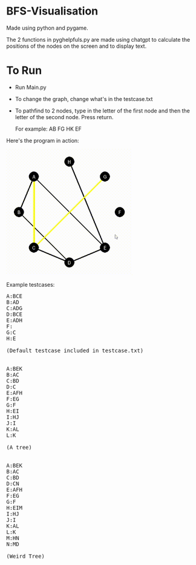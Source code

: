 # BFS-Visualisation

Made using python and pygame.

The 2 functions in pyghelpfuls.py are made using chatgpt to calculate the positions of the nodes on the screen and to display text.

# To Run
- Run Main.py
- To change the graph, change what's in the testcase.txt
- To pathfind to 2 nodes, type in the letter of the first node and then the letter of the second node. Press return.

  For example: AB FG HK EF

Here's the program in action:

![alt text](https://github.com/Kai-Guan/BFS-Visualisation/blob/main/BFS%20Graph%20Visualisation.gif "Demonstration of the program")


Example testcases:

<pre>
A:BCE
B:AD
C:ADG
D:BCE
E:ADH
F:
G:C
H:E

(Default testcase included in testcase.txt)


A:BEK
B:AC
C:BD
D:C
E:AFH
F:EG
G:F
H:EI
I:HJ
J:I
K:AL
L:K

(A tree)


A:BEK
B:AC
C:BD
D:CN
E:AFH
F:EG
G:F
H:EIM
I:HJ
J:I
K:AL
L:K
M:HN
N:MD

(Weird Tree)
</pre>
